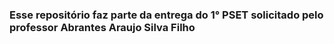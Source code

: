 ### Esse repositório faz parte da entrega do 1° PSET solicitado pelo professor Abrantes Araujo Silva Filho
